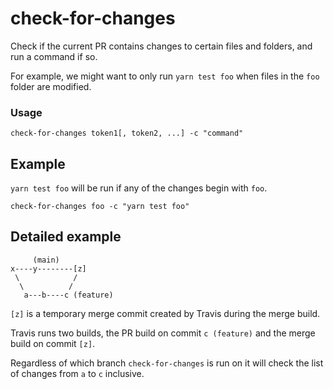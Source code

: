 # check-for-changes

Check if the current PR contains changes to certain files and folders, and run a command if so.

For example, we might want to only run `yarn test foo` when files in the `foo` folder are modified.

### Usage

    check-for-changes token1[, token2, ...] -c "command"

## Example

`yarn test foo` will be run if any of the changes begin with `foo`.

    check-for-changes foo -c "yarn test foo"

## Detailed example

         (main)
    x----y--------[z]
     \            /
      \          /
       a---b----c (feature)

`[z]` is a temporary merge commit created by Travis during the merge build.

Travis runs two builds, the PR build on commit `c (feature)` and the merge build on commit `[z]`.

Regardless of which branch `check-for-changes` is run on it will check the list of changes from `a` to `c` inclusive.
